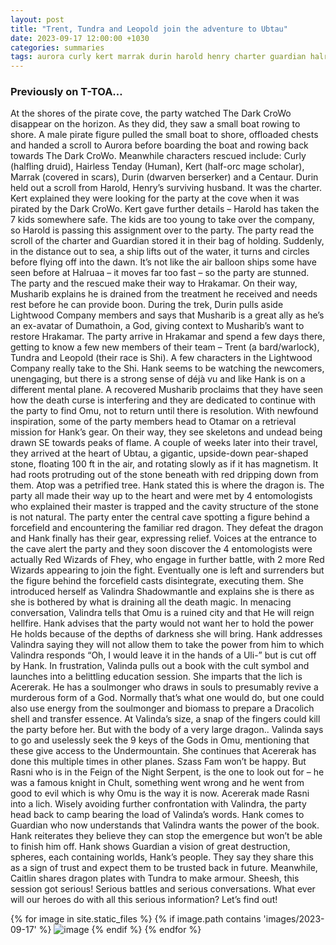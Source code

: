 ```yaml
---
layout: post
title: "Trent, Tundra and Leopold join the adventure to Ubtau"
date: 2023-09-17 12:00:00 +1030
categories: summaries
tags: aurora curly kert marrak durin harold henry charter guardian halruaa hrakama musharib dumathoin shi tundra leopold otamar ubtau dragon valindra omu acererak soulmonger dracolich rasni chult undermountain
---
```

### Previously on T-TOA…
At the shores of the pirate cove, the party watched The Dark CroWo disappear on the horizon. As they did, they saw a small boat rowing to shore. A male pirate figure pulled the small boat to shore, offloaded chests and handed a scroll to Aurora before boarding the boat and rowing back towards The Dark CroWo. Meanwhile characters rescued include: Curly (halfling druid), Hairless Tenday (Human), Kert (half-orc mage scholar), Marrak (covered in scars), Durin (dwarven berserker) and a Centaur. Durin held out a scroll from Harold, Henry’s surviving husband. It was the charter. Kert explained they were looking for the party at the cove when it was pirated by the Dark CroWo. Kert gave further details – Harold has taken the 7 kids somewhere safe. The kids are too young to take over the company, so Harold is passing this assignment over to the party. The party read the scroll of the charter and Guardian stored it in their bag of holding. Suddenly, in the distance out to sea, a ship lifts out of the water, it turns and circles before flying off into the dawn. It’s not like the air balloon ships some have seen before at Halruaa – it moves far too fast – so the party are stunned.
The party and the rescued make their way to Hrakamar. On their way, Musharib explains he is drained from the treatment he received and needs rest before he can provide boon. During the trek, Durin pulls aside Lightwood Company members and says that Musharib is a great ally as he’s an ex-avatar of Dumathoin, a God, giving context to Musharib’s want to restore Hrakamar. The party arrive in Hrakamar and spend a few days there, getting to know a few new members of their team – Trent (a bard/warlock), Tundra and Leopold (their race is Shi). A few characters in the Lightwood Company really take to the Shi. Hank seems to be watching the newcomers, unengaging, but there is a strong sense of déjà vu and like Hank is on a different mental plane. A recovered Musharib proclaims that they have seen how the death curse is interfering and they are dedicated to continue with the party to find Omu, not to return until there is resolution.
With newfound inspiration, some of the party members head to Otamar on a retrieval mission for Hank’s gear. On their way, they see skeletons and undead being drawn SE towards peaks of flame. A couple of weeks later into their travel, they arrived at the heart of Ubtau, a gigantic, upside-down pear-shaped stone, floating 100 ft in the air, and rotating slowly as if it has magnetism. It had roots protruding out of the stone beneath with red dripping down from them. Atop was a petrified tree. Hank stated this is where the dragon is. The party all made their way up to the heart and were met by 4 entomologists who explained their master is trapped and the cavity structure of the stone is not natural. The party enter the central cave spotting a figure behind a forcefield and encountering the familiar red dragon. They defeat the dragon and Hank finally has their gear, expressing relief. Voices at the entrance to the cave alert the party and they soon discover the 4 entomologists were actually Red Wizards of Fhey, who engage in further battle, with 2 more Red Wizards appearing to join the fight. Eventually one is left and surrenders but the figure behind the forcefield casts disintegrate, executing them. She introduced herself as Valindra Shadowmantle and explains she is there as she is bothered by what is draining all the death magic.
In menacing conversation, Valindra tells that Omu is a ruined city and that He will reign hellfire. Hank advises that the party would not want her to hold the power He holds because of the depths of darkness she will bring. Hank addresses Valindra saying they will not allow them to take the power from him to which Valindra responds “Oh, I would leave it in the hands of a Uli-” but is cut off by Hank. In frustration, Valinda pulls out a book with the cult symbol and launches into a belittling education session. She imparts that the lich is Acererak. He has a soulmonger who draws in souls to presumably revive a murderous form of a God. Normally that’s what one would do, but one could also use energy from the soulmonger and biomass to prepare a Dracolich shell and transfer essence. At Valinda’s size, a snap of the fingers could kill the party before her. But with the body of a very large dragon.. Valinda says to go and uselessly seek the 9 keys of the Gods in Omu, mentioning that these give access to the Undermountain. She continues that Acererak has done this multiple times in other planes. Szass Fam won’t be happy. But Rasni who is in the Feign of the Night Serpent, is the one to look out for – he was a famous knight in Chult, something went wrong and he went from good to evil which is why Omu is the way it is now. Acererak made Rasni into a lich.
Wisely avoiding further confrontation with Valindra, the party head back to camp bearing the load of Valinda’s words. Hank comes to Guardian who now understands that Valindra wants the power of the book. Hank reiterates they believe they can stop the emergence but won’t be able to finish him off. Hank shows Guardian a vision of great destruction, spheres, each containing worlds, Hank’s people. They say they share this as a sign of trust and expect them to be trusted back in future. Meanwhile, Caitlin shares dragon plates with Tundra to make armour. Sheesh, this session got serious! Serious battles and serious conversations. What ever will our heroes do with all this serious information? Let’s find out!

{% for image in site.static_files %}
{% if image.path contains 'images/2023-09-17' %}
<img src="{{image.path}}" alt="image" />
{% endif %}
{% endfor %}
